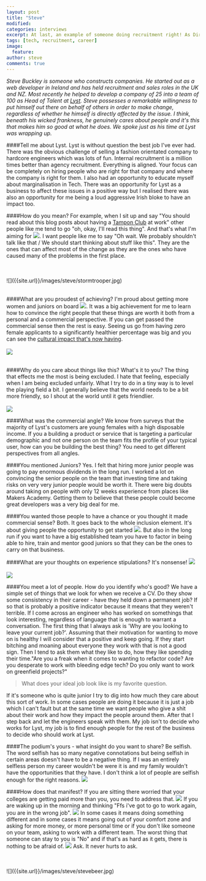 ```yaml
---
layout: post
title: "Steve"
modified:
categories: interviews
excerpt: At last, an example of someone doing recruitment right! As Director of Talent at Lyst, Steve helped to grow the team from 25 to 100 people in one year.
tags: [tech, recruitment, career]
image:
  feature:
author: steve
comments: true
---
```

*Steve Buckley is someone who  constructs companies. He started out as a web developer in Ireland and has held recruitment and sales roles in the UK and NZ.
Most recently he helped to develop a company of 25 into a team of 100 as Head of Talent at [Lyst](http://www.lyst.com/).
Steve possesses a remarkable willingness to put himself out there on behalf of others in order to make change, regardless of whether he himself is directly affected by the issue. I think, beneath his wicked frankness, he genuinely cares about people and it's this that makes him so good at what he does.
We spoke just as his time at Lyst was wrapping up.*

####Tell me about Lyst.
Lyst is without question the best job I've ever had. There was the obvious challenge of selling a fashion orientated company to
hardcore engineers which was lots of fun. Internal recruitment is a million times better than agency recruitment. Everything is aligned.
Your focus can be completely on hiring people who are right for that company and where the company is right for them.
I also had an opportunity to educate myself
about marginalisation in Tech. There was an
opportunity for Lyst as a business to affect these issues in a positive way
but I realised there was also an opportunity for me being a loud aggressive Irish bloke to have an impact too.

####How do you mean?
For example, when I sit up and say "You should read about this blog posts about having a [Tampon Club](http://alicebartlett.co.uk/blog/tampon-club) at work" other
people like me tend to go "oh, okay, I'll read this thing".
<span data-clip="marginalised" class="hover_clip">And that's what I'm aiming for <img src="{{site.url}}/images/speaker.png"></span>. I want people like me to say "Oh wait. We probably shouldn't talk like that /
We should start thinking about stuff like this". They are the ones that can affect most
of the change as they are the ones who have caused many of the problems in the first
place.

<br>
<br>
![]({{site.url}}/images/steve/stormtrooper.jpg)
<br>
<br>

####What are you proudest of achieving?
<span data-clip="proud" class="hover_clip"> I'm proud about getting more women and juniors on board <img src="{{site.url}}/images/speaker.png"></span>.
It was a big achievement for me to learn how to convince the right people that these things are worth it both from a personal and a commercial perspective.
If you can get passed the commercial sense then the rest is easy.
Seeing us go from having zero female applicants to a significantly healthier percentage was big and you can see the [cultural impact that's now having](http://developers.lyst.com/2015/08/11/i-look-like-an-engineer/).
<br>
<br>
![]({{site.url}}/images/steve/lystladies.jpeg)
<br>
<br>

####Why do you care about things like this? What's it to you?
The thing that effects me the most is being excluded. I hate that feeling, especially when I am being excluded unfairly.
What I try to do in a tiny way is to level the playing field a bit. I generally believe that the world needs to be a bit more friendly, so I shout at the world until it gets friendlier.
<br>
<br>
![]({{site.url}}/images/steve/interns.jpg)
<br>


####What was the commercial angle?
We know from surveys that the majority of Lyst's customers are young females with a high disposable income.
If you a building a product or service that is targeting a particular demographic and not one person on the team fits the profile of your typical user,
how can you be building the best thing? You need to get different perspectives from all angles.

####You mentioned Juniors?
Yes. I felt that hiring more junior people was going to pay enormous dividends in the long run.
I worked a lot on convincing the senior people on the team that investing time and taking risks on very very junior people would be worth it.
There were big doubts around taking on people with only 12 weeks experience from places like Makers Academy.
Getting them to believe that these people could become great developers was a very big deal for me.

####You wanted those people to have a chance or you thought it made commercial sense?
Both. It goes back to the whole inclusion element. <span data-clip="started" class="hover_clip">It's about giving people the opportunity to get started <img src="{{site.url}}/images/speaker.png"></span>.
But also in the long run if you want to have a big established team you have to factor in being able to hire,
train and mentor good juniors so that they can be the ones to carry on that business.

####What are your thoughts on experience stipulations?
<span data-clip="nonsense" class="hover_clip">It's nonsense! <img src="{{site.url}}/images/speaker.png"></span>
<br>
<br>
![]({{site.url}}/images/steve/experience.jpg)
<br>

####You meet a lot of people. How do you identify who's good?
We have a simple set of things that we look for when we receive a CV.
Do they show some consistency in their career - have they held down a permanent job?
If so that is probably a positive indicator because it means that they weren't terrible.
If I come across an engineer who has worked on somethings that look interesting, regardless of language that is enough to warrant a conversation.
The first thing that I always ask is 'Why are you looking to leave your current job?'.
Assuming that their motivation for wanting to move on is healthy I will consider that a positive and keep going.
If they start bitching and moaning about everyone they work with that is not a good sign.
Then I tend to ask them what they like to do, how they like spending their time."Are you a freak when it comes to wanting to refactor code? Are you desperate to work with bleeding edge tech? Do you only want to work on greenfield projects?"

>What does your ideal job look like is my favorite question.

If it's someone who is quite junior I try to dig into how much they care about this sort of work.
In some cases people are doing it because it is just a job which I can't fault but at the same time we want people who give a shit about their work and how they impact the people around them.
After that I step back and let the engineers speak with them.
My job isn't to decide who works for Lyst, my job is to find enough people for the rest of the business to decide who should work at Lyst.

####The podium's yours - what insight do you want to share?
Be selfish. The word selfish has so many negative connotations but being selfish in certain areas doesn't have to be a negative thing.
If I was an entirely selfless person my career wouldn't be were it is and my family wouldn't have the opportunities that they have. <span data-clip="be_selfish" class="hover_clip">I don't think a lot of people are selfish enough for the right reasons. <img src="{{site.url}}/images/speaker.png"></span>

####How does that manifest?
If you are sitting there worried that your colleges are getting paid more than you, <span data-clip="punish" class="hover_clip">you need to address that. <img src="{{site.url}}/images/speaker.png"></span>
If you are waking up in the morning and thinking
"<span data-clip="wrong_job" class="hover_clip">Ffs i've got to go to work again, you are in the wrong job". <img src="{{site.url}}/images/speaker.png"></span>
In some cases it means doing something different and in some cases it means going out of your comfort zone and asking for more money,
or more personal time or if you don't like someone on your team, asking to work with a different team.
The worst thing that someone can stay to you is "No" and if that's as hard as it gets,<span data-clip="ask" class="hover_clip"> there is nothing to be afraid of. <img src="{{site.url}}/images/speaker.png"></span> Ask. It never hurts to ask.

<br>
<br>
![]({{site.url}}/images/steve/stevebeer.jpg)
<br>
<br>

<audio id="marginalised">
	<source src="{{site.url}}/assets/audio/steve/marginalised.m4a">
	Your browser does not support audio so you can't hear the clips that go with this interview :(
</audio>

<audio id="be_selfish">
	<source src="{{site.url}}/assets/audio/steve/be_selfish.m4a">
	Your browser does not support audio so you can't hear the clips that go with this interview :(
</audio>

<audio id="wrong_job">
	<source src="{{site.url}}/assets/audio/steve/wrong_job.m4a">
	Your browser does not support audio so you can't hear the clips that go with this interview :(
</audio>

<audio id="punish">
	<source src="{{site.url}}/assets/audio/steve/punish.m4a">
	Your browser does not support audio so you can't hear the clips that go with this interview :(
</audio>

<audio id="proud">
	<source src="{{site.url}}/assets/audio/steve/proud.m4a">
	Your browser does not support audio so you can't hear the clips that go with this interview :(
</audio>

<audio id="started">
	<source src="{{site.url}}/assets/audio/steve/started.m4a">
	Your browser does not support audio so you can't hear the clips that go with this interview :(
</audio>

<audio id="nonsense">
	<source src="{{site.url}}/assets/audio/steve/nonsense.m4a">
	Your browser does not support audio so you can't hear the clips that go with this interview :(
</audio>

<audio id="ask">
	<source src="{{site.url}}/assets/audio/steve/ask.m4a">
	Your browser does not support audio so you can't hear the clips that go with this interview :(
</audio>
